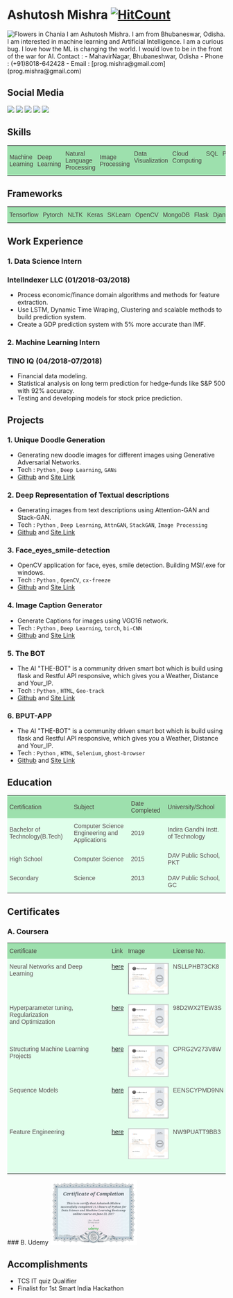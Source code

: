 # Ashutosh Mishra [![HitCount](http://hits.dwyl.io/ASH1998/ash1998.github.io.svg)](http://hits.dwyl.io/ASH1998/ash1998.github.io)   
<img src="https://avatars3.githubusercontent.com/u/23384411?s=460&v=4" alt="Flowers in Chania" width="100">   
I am Ashutosh Mishra. I am from Bhubaneswar, Odisha. I am interested in machine learning and Artificial Intelligence. I am a curious bug. I love how the ML is changing the world. I would love to be in the front of the war for AI.   
Contact :
- MahavirNagar, Bhubaneshwar, Odisha
- Phone : (+91)8018-642428    
- Email : [prog.mishra@gmail.com](prog.mishra@gmail.com)

## Social Media
[![](https://img.shields.io/badge/Github-ASH1998-brightgreen.svg)](https://github.com/ASH1998) [![](https://img.shields.io/badge/Quora-Ashutosh-red.svg)](https://www.quora.com/profile/Ashutosh-Mishra-361) [![](https://img.shields.io/badge/LinkedIN-Ashutosh-blue.svg)](https://www.linkedin.com/in/ashutosh-mishra-a1ba01142/) [![](https://img.shields.io/badge/Kaggle-ashutosh1998-%2300FFFF.svg)](https://www.kaggle.com/ashutoshmishra1998) [![](https://img.shields.io/badge/StackOverflow-Ashutosh-orange.svg)](https://stackoverflow.com/users/7454706/ashutosh-mishra)

## Skills

<style type="text/css">
.tg  {border-collapse:collapse;border-spacing:0;border-color:#999;}
.tg td{font-family:Arial, sans-serif;font-size:14px;padding:10px 5px;border-style:solid;border-width:0px;overflow:hidden;word-break:normal;border-color:#999;color:#444;background-color:#F7FDFA;}
.tg th{font-family:Arial, sans-serif;font-size:14px;font-weight:normal;padding:10px 5px;border-style:solid;border-width:0px;overflow:hidden;word-break:normal;border-color:#999;color:#fff;background-color:#26ADE4;}
.tg .tg-s268{text-align:left}
.tg .tg-0lax{text-align:left;vertical-align:top}
.tg .tg-iur0{border-color:#34ff34;text-align:left;vertical-align:top}
</style>
<table class="tg">
  <tr>
    <th class="tg-s268">Machine Learning</th>
    <th class="tg-s268">Deep Learning</th>
    <th class="tg-s268">Natural Language Processing</th>
    <th class="tg-s268">Image Processing</th>
    <th class="tg-0lax">Data Visualization</th>
    <th class="tg-0lax">Cloud Computing</th>
    <th class="tg-iur0">SQL</th>
    <th class="tg-0lax">Python</th>
    <th class="tg-0lax">Java</th>
    <th class="tg-0lax">C++</th>
  </tr>
</table>    

## Frameworks


<style type="text/css">
.tg  {border-collapse:collapse;border-spacing:0;border-color:#999;}
.tg td{font-family:Arial, sans-serif;font-size:14px;padding:10px 5px;border-style:solid;border-width:0px;overflow:hidden;word-break:normal;border-color:#999;color:#444;background-color:#F7FDFA;}
.tg th{font-family:Arial, sans-serif;font-size:14px;font-weight:normal;padding:10px 5px;border-style:solid;border-width:0px;overflow:hidden;word-break:normal;border-color:#999;color:#fff;background-color:#26ADE4;}
.tg .tg-s268{text-align:left}
.tg .tg-0lax{text-align:left;vertical-align:top}
.tg .tg-iur0{border-color:#34ff34;text-align:left;vertical-align:top}
</style>
<table class="tg">
  <tr>
    <th class="tg-s268">Tensorflow</th>
    <th class="tg-s268">Pytorch</th>
    <th class="tg-s268">NLTK</th>
    <th class="tg-s268">Keras</th>
    <th class="tg-s268">SKLearn</th>
    <th class="tg-0lax">OpenCV</th>
    <th class="tg-0lax">MongoDB</th>
    <th class="tg-iur0">Flask</th>
    <th class="tg-0lax">Django</th>
  </tr>
</table>   

## Work Experience

### 1. Data Science Intern
### IntelIndexer LLC (01/2018-03/2018)
- Process economic/finance domain algorithms and methods for feature extraction.
- Use LSTM, Dynamic Time Wraping, Clustering and scalable methods to build prediction system.
- Create a GDP prediction system with 5% more accurate than IMF.

### 2. Machine Learning Intern
### TINO IQ (04/2018-07/2018)
- Financial data modeling.
- Statistical analysis on long term prediction for hedge-funds like S&P 500 with 92% accuracy.
- Testing and developing models for stock price prediction.

## Projects
### 1. Unique Doodle Generation
- Generating new doodle images for different images using Generative Adversarial Networks.
- Tech : `Python` , `Deep Learning`, `GANs`
- [Github](https://github.com/ASH1998/Doodle-gan) and [Site Link](https://ash1998.github.io/Doodle-gan/)

### 2. Deep Representation of Textual descriptions
- Generating images from text descriptions using Attention-GAN and Stack-GAN.
- Tech : `Python` , `Deep Learning`, `AttnGAN`, `StackGAN`,   `Image Processing`
- [Github](https://github.com/ASH1998/Deep-Representation-of-Visual-Descriptions) and [Site Link](https://ash1998.github.io/Deep-Representation-of-Visual-Descriptions/)

### 3. Face_eyes_smile-detection
-  OpenCV application for face, eyes, smile detection. Building MSI/.exe for windows.
- Tech : `Python` , `OpenCV`, `cx-freeze`
- [Github](https://github.com/ASH1998/Face_eyes_smile-detection) and [Site Link](https://ash1998.github.io/Deep-Representation-of-Visual-Descriptions/)

### 4. Image Caption Generator
- Generate Captions for images using VGG16 network.
- Tech : `Python` , `Deep Learning`, `torch`, `bi-CNN`
- [Github](https://github.com/ASH1998/Image-Caption-Generator) and [Site Link](https://ash1998.github.io/Doodle-gan/)

### 5. The BOT
- The AI "THE-BOT" is a community driven smart bot which is build using flask and Restful API responsive, which gives you a
Weather, Distance and Your_IP.
- Tech : `Python` , `HTML`, `Geo-track`
- [Github](https://github.com/ASH1998/THE-BOT) and [Site Link](https://ash1998.github.io/Doodle-gan/)

### 6. BPUT-APP
- The AI "THE-BOT" is a community driven smart bot which is build using flask and Restful API responsive, which gives you a
Weather, Distance and Your_IP.
- Tech : `Python` , `HTML`, `Selenium`, `ghost-browser`
- [Github](https://github.com/ASH1998/BPUT-APP) and [Site Link](https://ash1998.github.io/Doodle-gan/)



## Education
<style type="text/css">
.tg  {border-collapse:collapse;border-spacing:0;border-color:#999;}
.tg td{font-family:Arial, sans-serif;font-size:14px;padding:10px 5px;border-style:solid;border-width:0px;overflow:hidden;word-break:normal;border-color:#999;color:#444;background-color:#F7FDFA;}
.tg th{font-family:Arial, sans-serif;font-size:14px;font-weight:normal;padding:10px 5px;border-style:solid;border-width:0px;overflow:hidden;word-break:normal;border-color:#999;color:#fff;background-color:#26ADE4;}
.tg .tg-s268{text-align:left}
.tg .tg-0lax{text-align:left;vertical-align:top}
</style>
<table class="tg">
  <tr>
    <th class="tg-s268">Certification</th>
    <th class="tg-s268">Subject</th>
    <th class="tg-s268">Date Completed</th>
    <th class="tg-s268">University/School</th>
  </tr>
  <tr>
    <td class="tg-s268">Bachelor of Technology(B.Tech)</td>
    <td class="tg-s268">Computer Science Engineering and Applications</td>
    <td class="tg-s268">2019</td>
    <td class="tg-s268">Indira Gandhi Instt. of Technology</td>
  </tr>
  <tr>
    <td class="tg-s268">High School</td>
    <td class="tg-s268">Computer Science</td>
    <td class="tg-s268">2015</td>
    <td class="tg-s268">DAV Public School, PKT</td>
  </tr>
  <tr>
    <td class="tg-0lax">Secondary</td>
    <td class="tg-0lax">Science</td>
    <td class="tg-0lax">2013</td>
    <td class="tg-0lax">DAV Public School, GC</td>
  </tr>
</table>


## Certificates

### A. Coursera    
<style type="text/css">
.tg  {border-collapse:collapse;border-spacing:0;border-color:#bbb;}
.tg td{font-family:Arial, sans-serif;font-size:14px;padding:10px 5px;border-style:solid;border-width:0px;overflow:hidden;word-break:normal;border-color:#bbb;color:#594F4F;background-color:#E0FFEB;}
.tg th{font-family:Arial, sans-serif;font-size:14px;font-weight:normal;padding:10px 5px;border-style:solid;border-width:0px;overflow:hidden;word-break:normal;border-color:#bbb;color:#493F3F;background-color:#9DE0AD;}
.tg .tg-0pky{border-color:inherit;text-align:left;vertical-align:top}
</style>
<table class="tg">
  <tr>
    <th class="tg-0pky">Certificate</th>
    <th class="tg-0pky">Link</th>
    <th class="tg-0pky">Image</th>
    <th class="tg-0pky">License No. </th>
  </tr>
  <tr>
    <td class="tg-0pky">Neural Networks and Deep Learning</td>
    <td class="tg-0pky"><a href="https://github.com/ASH1998/ash1998.github.io/blob/master/static%5CCertificates%5CCoursera_neural_networks_NSLLPHB73CK8.pdf">here</a></td>
    <td class="tg-0pky"><img src="static//Images/nn.PNG" width=100></img></td>
    <td class="tg-0pky">NSLLPHB73CK8<br></td>
  </tr>
  <tr>
    <td class="tg-0pky">Hyperparameter tuning, Regularization<br>and Optimization</td>
    <td class="tg-0pky"><a href="https://github.com/ASH1998/ash1998.github.io/blob/master/static%5CCertificates%5CCoursera_improving_98D2WX2TEW3S.pdf">here</a></td>
    <td class="tg-0pky"><img src="static//Images/hyper.PNG" width=100></img><br></td>
    <td class="tg-0pky">98D2WX2TEW3S</td>
  </tr>
  <tr>
    <td class="tg-0pky">Structuring Machine Learning Projects</td>
    <td class="tg-0pky"><a href="https://github.com/ASH1998/ash1998.github.io/blob/master/static%5CCertificates%5CCoursera_Structuring_Machine_Learning_Projects_CPRG2V273V8W.pdf">here</a></td>
    <td class="tg-0pky"><img src="static//Images/structure.PNG"width=100></img></td>
    <td class="tg-0pky">CPRG2V273V8W</td>
  </tr>
  <tr>
    <td class="tg-0pky">Sequence Models</td>
    <td class="tg-0pky"><a href="https://github.com/ASH1998/ash1998.github.io/blob/master/static%5CCertificates%5CCoursera_sequencemodels_EENSCYPMD9NN.pdf">here</a></td>
    <td class="tg-0pky"><img src="/static/Images/seq.PNG"width=100></img></td>
    <td class="tg-0pky">EENSCYPMD9NN</td>
  </tr>
  <tr>
    <td class="tg-0pky">Feature Engineering</td>
    <td class="tg-0pky"><a href="https://github.com/ASH1998/ash1998.github.io/blob/master/static/Certificates/Coursera_feature_engineering_NW9PUATT9BB3.pdf">here</a></td>
    <td class="tg-0pky"><img src="static/Images/feature.PNG"width=100></img></td>
    <td class="tg-0pky">NW9PUATT9BB3</td>
  </tr>
  <tr>
    <td class="tg-0pky"></td>
    <td class="tg-0pky"></td>
    <td class="tg-0pky"></td>
    <td class="tg-0pky"></td>
  </tr>
</table>
### B. Udemy        
<img src="static/Certificates/udemycertificate.jpg"  width="200">

## Accomplishments

- TCS IT quiz Qualifier
- Finalist for 1st Smart India Hackathon
